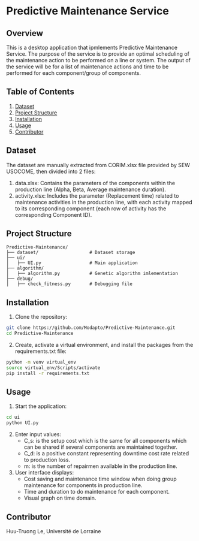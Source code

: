 # Predictive Maintenance Service

## Overview

This is a desktop application that ipmlements Predictive Maintenance Service. The purpose of the service is to provide an optimal scheduling of the maintenance action to be performed on a line or system. The output of the service will be for a list of maintenance actions and time to be performed for each component/group of components.
 
 ## Table of Contents
 1. [Dataset](#dataset)
 2. [Project Structure](#project-structure)
 3. [Installation](#installation)
 4. [Usage](#usage)
 5. [Contributor](#contributor)

 ## Dataset
The dataset are manually extracted from CORIM.xlsx file provided by SEW USOCOME, then divided into 2 files: 
1. data.xlsx: Contains the parameters of the components within the production line (Alpha, Beta, Average maintenance duration).
2. activity.xlsx: Includes the parameter (Replacement time) related to maintenance activities in the production line, with each activity mapped to its corresponding component (each row of activity has the corresponding Component ID).

 ## Project Structure
 ```
 Predictive-Maintenance/
 ├── dataset/                   # Dataset storage
 ├── ui/                       
 │   ├── UI.py                  # Main application
 ├── algorithm/                 
 │   ├── algorithm.py           # Genetic algorithm imlementation
 ├── debug/                     
 │   ├── check_fitness.py       # Debugging file
 ```

 ## Installation

1. Clone the repository: 
```bash    
git clone https://github.com/Modapto/Predictive-Maintenance.git
cd Predictive-Maintenance
```
2. Create, activate a virtual environment, and install the packages from the requirements.txt file:
```bash    
python -m venv virtual_env
source virtual_env/Scripts/activate
pip install -r requirements.txt
```

## Usage

1. Start the application:
```bash
cd ui
python UI.py
```
2. Enter input values:
    - C_s: is the setup cost which is the same for all components which can be shared if several components are maintained together.
    - C_d: is a positive constant representing downtime cost rate related to production loss.
    - m: is the number of repairmen available in the production line.
3. User interface displays:
    - Cost saving and maintenance time window when doing group maintenance for components in production line.
    - Time and duration to do maintenance for each component.
    - Visual graph on time domain.

## Contributor

Huu-Truong Le, Université de Lorraine